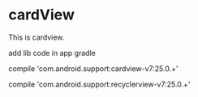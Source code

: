 # cardView


This is cardview.

add lib code in app gradle

compile 'com.android.support:cardview-v7:25.0.+'

compile 'com.android.support:recyclerview-v7:25.0.+'
